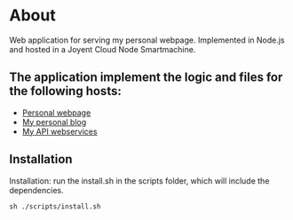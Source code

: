 About
=============
Web application for serving my personal webpage. Implemented in Node.js and hosted in a Joyent Cloud Node Smartmachine.

The application implement the logic and files for the following hosts:
-------

* [Personal webpage](http://www.0x101.com)
* [My personal blog](http://blog.tomasperez.com)
* [My API webservices](http://api.tomasperez.com)

Installation
------------
Installation: run the install.sh in the scripts folder, which will include the dependencies.	

	sh ./scripts/install.sh	
